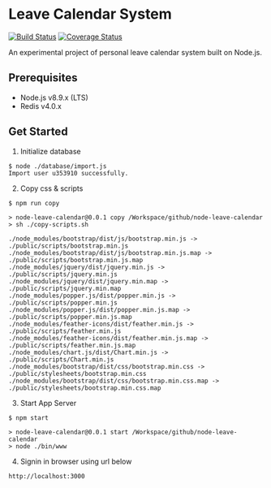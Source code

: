 # Leave Calendar System  
[![Build Status](https://travis-ci.org/brucezhu512/node-leave-calendar.svg?branch=master)](https://travis-ci.org/brucezhu512/node-leave-calendar) [![Coverage Status](https://coveralls.io/repos/github/brucezhu512/node-leave-calendar/badge.svg?branch=master)](https://coveralls.io/github/brucezhu512/node-leave-calendar?branch=master)

An experimental project of personal leave calendar system built on Node.js.

## Prerequisites
- Node.js v8.9.x (LTS)
- Redis v4.0.x

## Get Started
1. Initialize database
```
$ node ./database/import.js
Import user u353910 successfully.
```
2. Copy css & scripts
```
$ npm run copy

> node-leave-calendar@0.0.1 copy /Workspace/github/node-leave-calendar
> sh ./copy-scripts.sh

./node_modules/bootstrap/dist/js/bootstrap.min.js -> ./public/scripts/bootstrap.min.js
./node_modules/bootstrap/dist/js/bootstrap.min.js.map -> ./public/scripts/bootstrap.min.js.map
./node_modules/jquery/dist/jquery.min.js -> ./public/scripts/jquery.min.js
./node_modules/jquery/dist/jquery.min.map -> ./public/scripts/jquery.min.map
./node_modules/popper.js/dist/popper.min.js -> ./public/scripts/popper.min.js
./node_modules/popper.js/dist/popper.min.js.map -> ./public/scripts/popper.min.js.map
./node_modules/feather-icons/dist/feather.min.js -> ./public/scripts/feather.min.js
./node_modules/feather-icons/dist/feather.min.js.map -> ./public/scripts/feather.min.js.map
./node_modules/chart.js/dist/Chart.min.js -> ./public/scripts/Chart.min.js
./node_modules/bootstrap/dist/css/bootstrap.min.css -> ./public/stylesheets/bootstrap.min.css
./node_modules/bootstrap/dist/css/bootstrap.min.css.map -> ./public/stylesheets/bootstrap.min.css.map
```
3. Start App Server
```
$ npm start

> node-leave-calendar@0.0.1 start /Workspace/github/node-leave-calendar
> node ./bin/www
```
4. Signin in browser using url below
```
http://localhost:3000
```